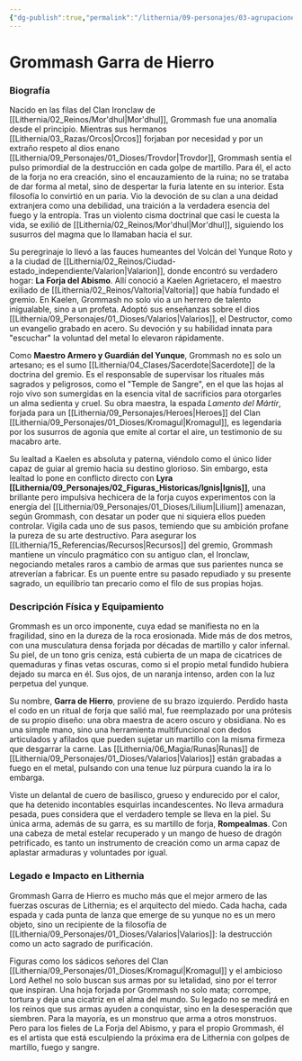 ```yaml
---
{"dg-publish":true,"permalink":"/lithernia/09-personajes/03-agrupaciones/la-forja-del-abismo/grommash-garra-de-hierro/","tags":["lithernia","personajes","La Forja del Abismo","Culto","Mor'dhul","Orco"]}
---
```


# Grommash Garra de Hierro

### Biografía

Nacido en las filas del Clan Ironclaw de [[Lithernia/02_Reinos/Mor'dhul\|Mor'dhul]], Grommash fue una anomalía desde el principio. Mientras sus hermanos [[Lithernia/03_Razas/Orcos\|Orcos]] forjaban por necesidad y por un extraño respeto al dios enano [[Lithernia/09_Personajes/01_Dioses/Trovdor\|Trovdor]], Grommash sentía el pulso primordial de la destrucción en cada golpe de martillo. Para él, el acto de la forja no era creación, sino el encauzamiento de la ruina; no se trataba de dar forma al metal, sino de despertar la furia latente en su interior. Esta filosofía lo convirtió en un paria. Vio la devoción de su clan a una deidad extranjera como una debilidad, una traición a la verdadera esencia del fuego y la entropía. Tras un violento cisma doctrinal que casi le cuesta la vida, se exilió de [[Lithernia/02_Reinos/Mor'dhul\|Mor'dhul]], siguiendo los susurros del magma que lo llamaban hacia el sur.

Su peregrinaje lo llevó a las fauces humeantes del Volcán del Yunque Roto y a la ciudad de [[Lithernia/02_Reinos/Ciudad-estado_independiente/Valarion\|Valarion]], donde encontró su verdadero hogar: **La Forja del Abismo**. Allí conoció a Kaelen Agrietacero, el maestro exiliado de [[Lithernia/02_Reinos/Valtoria\|Valtoria]] que había fundado el gremio. En Kaelen, Grommash no solo vio a un herrero de talento inigualable, sino a un profeta. Adoptó sus enseñanzas sobre el dios [[Lithernia/09_Personajes/01_Dioses/Valarios\|Valarios]], el Destructor, como un evangelio grabado en acero. Su devoción y su habilidad innata para "escuchar" la voluntad del metal lo elevaron rápidamente.

Como **Maestro Armero y Guardián del Yunque**, Grommash no es solo un artesano; es el sumo [[Lithernia/04_Clases/Sacerdote\|Sacerdote]] de la doctrina del gremio. Es el responsable de supervisar los rituales más sagrados y peligrosos, como el "Temple de Sangre", en el que las hojas al rojo vivo son sumergidas en la esencia vital de sacrificios para otorgarles un alma sedienta y cruel. Su obra maestra, la espada *Lamento del Mártir*, forjada para un [[Lithernia/09_Personajes/Heroes\|Heroes]] del Clan [[Lithernia/09_Personajes/01_Dioses/Kromagul\|Kromagul]], es legendaria por los susurros de agonía que emite al cortar el aire, un testimonio de su macabro arte.

Su lealtad a Kaelen es absoluta y paterna, viéndolo como el único líder capaz de guiar al gremio hacia su destino glorioso. Sin embargo, esta lealtad lo pone en conflicto directo con **Lyra [[Lithernia/09_Personajes/02_Figuras_Historicas/Ignis\|Ignis]]**, una brillante pero impulsiva hechicera de la forja cuyos experimentos con la energía del [[Lithernia/09_Personajes/01_Dioses/Lilium\|Lilium]] amenazan, según Grommash, con desatar un poder que ni siquiera ellos pueden controlar. Vigila cada uno de sus pasos, temiendo que su ambición profane la pureza de su arte destructivo. Para asegurar los [[Lithernia/15_Referencias/Recursos\|Recursos]] del gremio, Grommash mantiene un vínculo pragmático con su antiguo clan, el Ironclaw, negociando metales raros a cambio de armas que sus parientes nunca se atreverían a fabricar. Es un puente entre su pasado repudiado y su presente sagrado, un equilibrio tan precario como el filo de sus propias hojas.

### Descripción Física y Equipamiento

Grommash es un orco imponente, cuya edad se manifiesta no en la fragilidad, sino en la dureza de la roca erosionada. Mide más de dos metros, con una musculatura densa forjada por décadas de martillo y calor infernal. Su piel, de un tono gris ceniza, está cubierta de un mapa de cicatrices de quemaduras y finas vetas oscuras, como si el propio metal fundido hubiera dejado su marca en él. Sus ojos, de un naranja intenso, arden con la luz perpetua del yunque.

Su nombre, **Garra de Hierro**, proviene de su brazo izquierdo. Perdido hasta el codo en un ritual de forja que salió mal, fue reemplazado por una prótesis de su propio diseño: una obra maestra de acero oscuro y obsidiana. No es una simple mano, sino una herramienta multifuncional con dedos articulados y afilados que pueden sujetar un martillo con la misma firmeza que desgarrar la carne. Las [[Lithernia/06_Magia/Runas\|Runas]] de [[Lithernia/09_Personajes/01_Dioses/Valarios\|Valarios]] están grabadas a fuego en el metal, pulsando con una tenue luz púrpura cuando la ira lo embarga.

Viste un delantal de cuero de basilisco, grueso y endurecido por el calor, que ha detenido incontables esquirlas incandescentes. No lleva armadura pesada, pues considera que el verdadero temple se lleva en la piel. Su única arma, además de su garra, es su martillo de forja, **Rompealmas**. Con una cabeza de metal estelar recuperado y un mango de hueso de dragón petrificado, es tanto un instrumento de creación como un arma capaz de aplastar armaduras y voluntades por igual.

### Legado e Impacto en Lithernia

Grommash Garra de Hierro es mucho más que el mejor armero de las fuerzas oscuras de Lithernia; es el arquitecto del miedo. Cada hacha, cada espada y cada punta de lanza que emerge de su yunque no es un mero objeto, sino un recipiente de la filosofía de [[Lithernia/09_Personajes/01_Dioses/Valarios\|Valarios]]: la destrucción como un acto sagrado de purificación.

Figuras como los sádicos señores del Clan [[Lithernia/09_Personajes/01_Dioses/Kromagul\|Kromagul]] y el ambicioso Lord Aethel no solo buscan sus armas por su letalidad, sino por el terror que inspiran. Una hoja forjada por Grommash no solo mata; corrompe, tortura y deja una cicatriz en el alma del mundo. Su legado no se medirá en los reinos que sus armas ayuden a conquistar, sino en la desesperación que siembren. Para la mayoría, es un monstruo que arma a otros monstruos. Pero para los fieles de La Forja del Abismo, y para el propio Grommash, él es el artista que está esculpiendo la próxima era de Lithernia con golpes de martillo, fuego y sangre.
